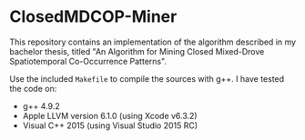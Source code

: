 # ClosedMDCOP-Miner
This repository contains an implementation of the algorithm described in my bachelor thesis, titled "An Algorithm for Mining Closed Mixed-Drove Spatiotemporal Co-Occurrence Patterns".

Use the included `Makefile` to compile the sources with g++. I have tested the code on:
- g++ 4.9.2
- Apple LLVM version 6.1.0 (using Xcode v6.3.2)
- Visual C++ 2015 (using Visual Studio 2015 RC)
